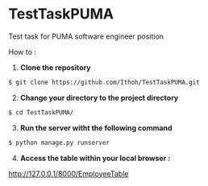 # TestTaskPUMA

Test task for PUMA software engineer position


How to :

1. **Clone the repository**

```sh
$ git clone https://github.com/Ithoh/TestTaskPUMA.git

```

2. **Change your directory to the project directory**

```sh
$ cd TestTaskPUMA/
```

3. **Run the server witht the following command**

```sh
$ python manage.py runserver
```

4. **Access the table within your local browser :**

http://127.0.0.1/8000/EmployeeTable
